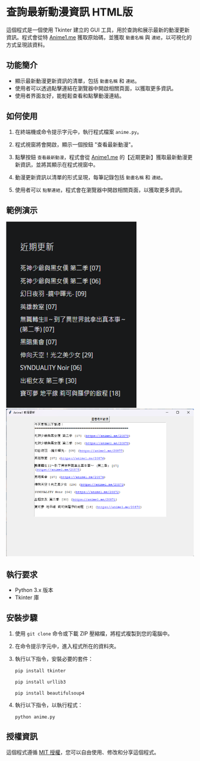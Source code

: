 # 查詢最新動漫資訊 HTML版

這個程式是一個使用 Tkinter 建立的 GUI 工具，用於查詢和展示最新的動漫更新資訊。程式會從特 [Anime1.me](https://anime1.me/) 獲取原始碼，並獲取 `動畫名稱` 與 `連結`，以可視化的方式呈現該資料。

## 功能簡介

- 顯示最新動漫更新資訊的清單，包括 `動畫名稱` 和 `連結`。
- 使用者可以透過點擊連結在瀏覽器中開啟相關頁面，以獲取更多資訊。
- 使用者界面友好，能輕鬆查看和點擊動漫連結。

## 如何使用

1. 在終端機或命令提示字元中，執行程式檔案 `anime.py`。

2. 程式視窗將會開啟，顯示一個按鈕 "查看最新動漫"。

3. 點擊按鈕 `查看最新動漫`，程式會從 [Anime1.me](https://anime1.me/) 的【近期更新】獲取最新動漫更新資訊，並將其顯示在程式視窗中。

4. 動漫更新資訊以清單的形式呈現，每筆記錄包括 `動畫名稱` 和 `連結`。

5. 使用者可以 `點擊連結`，程式會在瀏覽器中開啟相關頁面，以獲取更多資訊。

## 範例演示

<img src="pic/new.png" alt="anime" width="350" height="500">
<img src="pic/anime.png" alt="anime" width="600">


## 執行要求

- Python 3.x 版本
- Tkinter 庫

## 安裝步驟

1. 使用 `git clone` 命令或下載 ZIP 壓縮檔，將程式複製到您的電腦中。

2. 在命令提示字元中，進入程式所在的資料夾。

3. 執行以下指令，安裝必要的套件：
    ```
    pip install tkinter
    ```

    ```
    pip install urllib3
    ```

    ```
    pip install beautifulsoup4
    ```

4. 執行以下指令，以執行程式：
    ```
    python anime.py
    ```

## 授權資訊

這個程式遵循 [MIT 授權](LICENSE.txt)，您可以自由使用、修改和分享這個程式。
